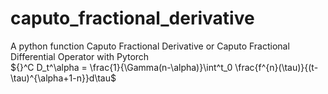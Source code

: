 # caputo_fractional_derivative
A python function Caputo Fractional Derivative or Caputo Fractional Differential Operator with Pytorch\
${}^C D_t^\alpha = \frac{1}{\Gamma(n-\alpha)}\int^t_0 \frac{f^{n}(\tau)}{(t-\tau)^{\alpha+1-n}}d\tau$
